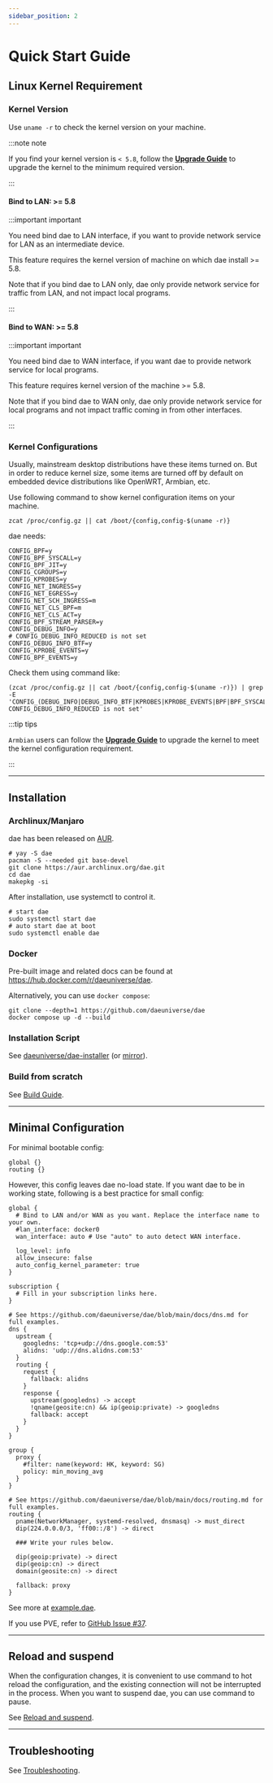 ```yaml
---
sidebar_position: 2
---
```


# Quick Start Guide

## Linux Kernel Requirement

### Kernel Version

Use `uname -r` to check the kernel version on your machine.

:::note note

If you find your kernel version is `< 5.8`, follow the [**Upgrade Guide**](./basics/kernel-upgrade-guide) to upgrade the kernel to the minimum required version.

:::

#### Bind to LAN: >= 5.8

:::important important

You need bind dae to LAN interface, if you want to provide network service for LAN as an intermediate device.

This feature requires the kernel version of machine on which dae install >= 5.8.

Note that if you bind dae to LAN only, dae only provide network service for traffic from LAN, and not impact local programs.

:::

#### Bind to WAN: >= 5.8

:::important important

You need bind dae to WAN interface, if you want dae to provide network service for local programs.

This feature requires kernel version of the machine >= 5.8.

Note that if you bind dae to WAN only, dae only provide network service for local programs and not impact traffic coming in from other interfaces.

:::

### Kernel Configurations

Usually, mainstream desktop distributions have these items turned on. But in order to reduce kernel size, some items are turned off by default on embedded device distributions like OpenWRT, Armbian, etc.

Use following command to show kernel configuration items on your machine.

```shell
zcat /proc/config.gz || cat /boot/{config,config-$(uname -r)}
```

dae needs:

```shell
CONFIG_BPF=y
CONFIG_BPF_SYSCALL=y
CONFIG_BPF_JIT=y
CONFIG_CGROUPS=y
CONFIG_KPROBES=y
CONFIG_NET_INGRESS=y
CONFIG_NET_EGRESS=y
CONFIG_NET_SCH_INGRESS=m
CONFIG_NET_CLS_BPF=m
CONFIG_NET_CLS_ACT=y
CONFIG_BPF_STREAM_PARSER=y
CONFIG_DEBUG_INFO=y
# CONFIG_DEBUG_INFO_REDUCED is not set
CONFIG_DEBUG_INFO_BTF=y
CONFIG_KPROBE_EVENTS=y
CONFIG_BPF_EVENTS=y
```

Check them using command like:

```shell
(zcat /proc/config.gz || cat /boot/{config,config-$(uname -r)}) | grep -E 'CONFIG_(DEBUG_INFO|DEBUG_INFO_BTF|KPROBES|KPROBE_EVENTS|BPF|BPF_SYSCALL|BPF_JIT|BPF_STREAM_PARSER|NET_CLS_ACT|NET_SCH_INGRESS|NET_INGRESS|NET_EGRESS|NET_CLS_BPF|BPF_EVENTS|CGROUPS)=|# CONFIG_DEBUG_INFO_REDUCED is not set'
```

:::tip tips

`Armbian` users can follow the [**Upgrade Guide**](./basics/kernel-upgrade-guide) to upgrade the kernel to meet the kernel configuration requirement.

:::

---

## Installation

### Archlinux/Manjaro

dae has been released on [AUR](https://aur.archlinux.org/packages/dae/).

```shell
# yay -S dae
pacman -S --needed git base-devel
git clone https://aur.archlinux.org/dae.git
cd dae
makepkg -si
```

After installation, use systemctl to control it.

```shell
# start dae
sudo systemctl start dae
# auto start dae at boot
sudo systemctl enable dae
```

### Docker

Pre-built image and related docs can be found at https://hub.docker.com/r/daeuniverse/dae.

Alternatively, you can use `docker compose`:

```shell
git clone --depth=1 https://github.com/daeuniverse/dae
docker compose up -d --build
```

### Installation Script

See [daeuniverse/dae-installer](https://github.com/daeuniverse/dae-installer) (or [mirror](https://hubmirror.v2raya.org/daeuniverse/dae-installer)).

### Build from scratch

See [Build Guide](./basics/build-guide).

---

## Minimal Configuration

For minimal bootable config:

```shell title="config.dae"
global {}
routing {}
```

However, this config leaves dae no-load state. If you want dae to be in working state, following is a best practice for small config:

```shell title="config.dae"
global {
  # Bind to LAN and/or WAN as you want. Replace the interface name to your own.
  #lan_interface: docker0
  wan_interface: auto # Use "auto" to auto detect WAN interface.

  log_level: info
  allow_insecure: false
  auto_config_kernel_parameter: true
}

subscription {
  # Fill in your subscription links here.
}

# See https://github.com/daeuniverse/dae/blob/main/docs/dns.md for full examples.
dns {
  upstream {
    googledns: 'tcp+udp://dns.google.com:53'
    alidns: 'udp://dns.alidns.com:53'
  }
  routing {
    request {
      fallback: alidns
    }
    response {
      upstream(googledns) -> accept
      !qname(geosite:cn) && ip(geoip:private) -> googledns
      fallback: accept
    }
  }
}

group {
  proxy {
    #filter: name(keyword: HK, keyword: SG)
    policy: min_moving_avg
  }
}

# See https://github.com/daeuniverse/dae/blob/main/docs/routing.md for full examples.
routing {
  pname(NetworkManager, systemd-resolved, dnsmasq) -> must_direct
  dip(224.0.0.0/3, 'ff00::/8') -> direct

  ### Write your rules below.

  dip(geoip:private) -> direct
  dip(geoip:cn) -> direct
  domain(geosite:cn) -> direct

  fallback: proxy
}
```

See more at [example.dae](https://github.com/daeuniverse/dae/blob/main/example.dae).

If you use PVE, refer to [GitHub Issue #37](https://github.com/daeuniverse/dae/discussions/37).

---

## Reload and suspend

When the configuration changes, it is convenient to use command to hot reload the configuration, and the existing connection will not be interrupted in the process. When you want to suspend dae, you can use command to pause.

See [Reload and suspend](./basics/reload-and-suspend).

---

## Troubleshooting

See [Troubleshooting](./troubleshooting).
